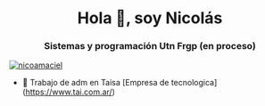 <h1 align = "center"> Hola 👋, soy Nicolás </h1>
<h3 align = "center"> Sistemas y programación Utn Frgp (en proceso) </h3>

<p align = "left"> <a href = "https://twitter.com/nicoamaciel" target = "blank"> <img src = "https://img.shields.io/twitter/follow/nicoamaciel?logo=twitter&style=for-the-badge" alt = "nicoamaciel" /> </a> </p>

- 🔭 Trabajo de adm en Taisa [Empresa de tecnologica] (https://www.tai.com.ar/)
